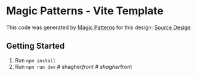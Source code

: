 # Magic Patterns - Vite Template

This code was generated by [Magic Patterns](https://magicpatterns.com) for this design: [Source Design](https://www.magicpatterns.com/c/tjfddyggn3ywzq4y2apnsf)

## Getting Started

1. Run `npm install`
2. Run `npm run dev`
#   s h a g h e r _ f r o n t  
 #   s h a g h e r _ f r o n t  
 